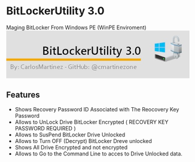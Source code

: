 # BitLockerUtility 3.0
 Maging BitLocker From Windows PE (WinPE Enviroment)
 !["test"](Screenshots/banner.jpg)
 
## Features
* Shows Recovery Password ID Associated with The Reocovery Key Password
* Allows to UnLock Drive BitLocker Encrypted ( RECOVERY KEY PASSWORD REQUIRED )
* Allows to SusPend BitLocker Drive Unlocked 
* Allows to Turn OFF (Decrypt) BitLocker Dreve unlocked
* Shows All Drive Encrypted and not encrypted
* Allows to Go to the Command Line to acces to Drive Unlocked data.
